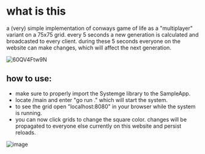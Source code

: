 # what is this
a (very) simple implementation of conways game of life as a "multiplayer" variant on a 75x75 grid.
every 5 seconds a new generation is calculated and broadcasted to every client.
during these 5 seconds everyone on the website can make changes, which will affect the next generation.

![60QV4Ftw9N](https://github.com/NeutralUsername/Systemge-Sample-ConwaysGameOfLife/assets/39095721/2f5b2d0c-65b4-4045-99da-b73d5727f160)


## how to use:  
- make sure to properly import the Systemge library to the SampleApp.  
- locate /main and enter "go run ." which will start the system.  
- to see the grid open "localhost:8080" in your browser while the system is running.  
- you can now click grids to change the square color. changes will be propagated to everyone else currently on this website and persist reloads.  

![image](https://github.com/NeutralUsername/Systemge-Sample-ConwaysGameOfLife/assets/39095721/8ee7d8b1-de7c-4d9a-91ed-5b7c478a92f2)
